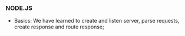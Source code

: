 ### NODE.JS

- Basics: We have learned to create and listen server, parse requests, create response and route response;